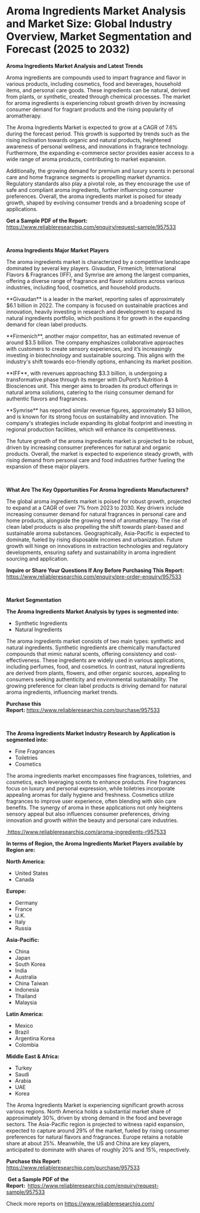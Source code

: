 <p><h1>Aroma Ingredients Market Analysis and Market Size: Global Industry Overview, Market Segmentation and Forecast (2025 to 2032)</h1></p><p><strong>Aroma Ingredients Market Analysis and Latest Trends</strong></p>
<p><p>Aroma ingredients are compounds used to impart fragrance and flavor in various products, including cosmetics, food and beverages, household items, and personal care goods. These ingredients can be natural, derived from plants, or synthetic, created through chemical processes. The market for aroma ingredients is experiencing robust growth driven by increasing consumer demand for fragrant products and the rising popularity of aromatherapy. </p><p>The Aroma Ingredients Market is expected to grow at a CAGR of 7.6% during the forecast period. This growth is supported by trends such as the rising inclination towards organic and natural products, heightened awareness of personal wellness, and innovations in fragrance technology. Furthermore, the expanding e-commerce sector provides easier access to a wide range of aroma products, contributing to market expansion. </p><p>Additionally, the growing demand for premium and luxury scents in personal care and home fragrance segments is propelling market dynamics. Regulatory standards also play a pivotal role, as they encourage the use of safe and compliant aroma ingredients, further influencing consumer preferences. Overall, the aroma ingredients market is poised for steady growth, shaped by evolving consumer trends and a broadening scope of applications.</p></p>
<p><strong>Get a Sample PDF of the Report:&nbsp;</strong> <a href="https://www.reliableresearchiq.com/enquiry/request-sample/957533?utm_campaign=2185&utm_medium=2&utm_source=Github&utm_content=ia&utm_term=30012025&utm_id=aroma-ingredients">https://www.reliableresearchiq.com/enquiry/request-sample/957533</a></p>
<p>&nbsp;</p>
<p><strong>Aroma Ingredients Major Market Players</strong></p>
<p><p>The aroma ingredients market is characterized by a competitive landscape dominated by several key players. Givaudan, Firmenich, International Flavors & Fragrances (IFF), and Symrise are among the largest companies, offering a diverse range of fragrance and flavor solutions across various industries, including food, cosmetics, and household products.</p><p>**Givaudan** is a leader in the market, reporting sales of approximately $6.1 billion in 2022. The company is focused on sustainable practices and innovation, heavily investing in research and development to expand its natural ingredients portfolio, which positions it for growth in the expanding demand for clean label products.</p><p>**Firmenich**, another major competitor, has an estimated revenue of around $3.5 billion. The company emphasizes collaborative approaches with customers to create sensory experiences, and it’s increasingly investing in biotechnology and sustainable sourcing. This aligns with the industry's shift towards eco-friendly options, enhancing its market position.</p><p>**IFF**, with revenues approaching $3.3 billion, is undergoing a transformative phase through its merger with DuPont’s Nutrition & Biosciences unit. This merger aims to broaden its product offerings in natural aroma solutions, catering to the rising consumer demand for authentic flavors and fragrances.</p><p>**Symrise** has reported similar revenue figures, approximately $3 billion, and is known for its strong focus on sustainability and innovation. The company's strategies include expanding its global footprint and investing in regional production facilities, which will enhance its competitiveness.</p><p>The future growth of the aroma ingredients market is projected to be robust, driven by increasing consumer preferences for natural and organic products. Overall, the market is expected to experience steady growth, with rising demand from personal care and food industries further fueling the expansion of these major players.</p></p>
<p>&nbsp;</p>
<p><strong>What Are The Key Opportunities For Aroma Ingredients Manufacturers?</strong></p>
<p><p>The global aroma ingredients market is poised for robust growth, projected to expand at a CAGR of over 7% from 2023 to 2030. Key drivers include increasing consumer demand for natural fragrances in personal care and home products, alongside the growing trend of aromatherapy. The rise of clean label products is also propelling the shift towards plant-based and sustainable aroma substances. Geographically, Asia-Pacific is expected to dominate, fueled by rising disposable incomes and urbanization. Future growth will hinge on innovations in extraction technologies and regulatory developments, ensuring safety and sustainability in aroma ingredient sourcing and application.</p></p>
<p><strong>Inquire or Share Your Questions If Any Before Purchasing This Report:</strong> <a href="https://www.reliableresearchiq.com/enquiry/pre-order-enquiry/957533?utm_campaign=2185&utm_medium=2&utm_source=Github&utm_content=ia&utm_term=30012025&utm_id=aroma-ingredients">https://www.reliableresearchiq.com/enquiry/pre-order-enquiry/957533</a></p>
<p>&nbsp;</p>
<p><strong>Market Segmentation</strong></p>
<p><strong>The Aroma Ingredients Market Analysis by types is segmented into:</strong></p>
<p><ul><li>Synthetic Ingredients</li><li>Natural Ingredients</li></ul></p>
<p><p>The aroma ingredients market consists of two main types: synthetic and natural ingredients. Synthetic ingredients are chemically manufactured compounds that mimic natural scents, offering consistency and cost-effectiveness. These ingredients are widely used in various applications, including perfumes, food, and cosmetics. In contrast, natural ingredients are derived from plants, flowers, and other organic sources, appealing to consumers seeking authenticity and environmental sustainability. The growing preference for clean label products is driving demand for natural aroma ingredients, influencing market trends.</p></p>
<p><strong>Purchase this Report:&nbsp;</strong><a href="https://www.reliableresearchiq.com/purchase/957533?utm_campaign=2185&utm_medium=2&utm_source=Github&utm_content=ia&utm_term=30012025&utm_id=aroma-ingredients">https://www.reliableresearchiq.com/purchase/957533</a></p>
<p>&nbsp;</p>
<p><strong>The Aroma Ingredients Market Industry Research by Application is segmented into:</strong></p>
<p><ul><li>Fine Fragrances</li><li>Toiletries</li><li>Cosmetics</li></ul></p>
<p><p>The aroma ingredients market encompasses fine fragrances, toiletries, and cosmetics, each leveraging scents to enhance products. Fine fragrances focus on luxury and personal expression, while toiletries incorporate appealing aromas for daily hygiene and freshness. Cosmetics utilize fragrances to improve user experience, often blending with skin care benefits. The synergy of aroma in these applications not only heightens sensory appeal but also influences consumer preferences, driving innovation and growth within the beauty and personal care industries.</p></p>
<p><a href="https://www.reliableresearchiq.com/aroma-ingredients-r957533?utm_campaign=2185&utm_medium=2&utm_source=Github&utm_content=ia&utm_term=30012025&utm_id=aroma-ingredients">&nbsp;https://www.reliableresearchiq.com/aroma-ingredients-r957533</a></p>
<p><strong>In terms of Region, the Aroma Ingredients Market Players available by Region are:</strong></p>
<p>
    <p> <strong> North America: </strong>
        <ul>
            <li>United States</li>
            <li>Canada</li>
        </ul>
        </p> 
    <p> <strong> Europe: </strong>
        <ul>
            <li>Germany</li>
            <li>France</li>
            <li>U.K.</li>
            <li>Italy</li>
            <li>Russia</li>
        </ul>
        </p> 
    <p> <strong> Asia-Pacific: </strong>
        <ul>
            <li>China</li>
            <li>Japan</li>
            <li>South Korea</li>
            <li>India</li>
            <li>Australia</li>
            <li>China Taiwan</li>
            <li>Indonesia</li>
            <li>Thailand</li>
            <li>Malaysia</li>
        </ul>
        </p> 
    <p> <strong> Latin America: </strong>
        <ul>
            <li>Mexico</li>
            <li>Brazil</li>
            <li>Argentina Korea</li>
            <li>Colombia</li>
        </ul>
        </p> 
    <p> <strong> Middle East & Africa: </strong>
        <ul>
            <li>Turkey</li>
            <li>Saudi</li>
            <li>Arabia</li>
            <li>UAE</li>
            <li>Korea</li>
        </ul>
    </p>
    </p>
<p><p>The Aroma Ingredients Market is experiencing significant growth across various regions. North America holds a substantial market share of approximately 30%, driven by strong demand in the food and beverage sectors. The Asia-Pacific region is projected to witness rapid expansion, expected to capture around 29% of the market, fueled by rising consumer preferences for natural flavors and fragrances. Europe retains a notable share at about 25%. Meanwhile, the US and China are key players, anticipated to dominate with shares of roughly 20% and 15%, respectively.</p></p>
<p><strong>Purchase this Report: </strong><a href="https://www.reliableresearchiq.com/purchase/957533?utm_campaign=2185&utm_medium=2&utm_source=Github&utm_content=ia&utm_term=30012025&utm_id=aroma-ingredients">https://www.reliableresearchiq.com/purchase/957533</a></p>
<p>&nbsp;<strong>Get a Sample PDF of the Report:&nbsp;&nbsp;</strong><a href="https://www.reliableresearchiq.com/enquiry/request-sample/957533?utm_campaign=2185&utm_medium=2&utm_source=Github&utm_content=ia&utm_term=30012025&utm_id=aroma-ingredients">https://www.reliableresearchiq.com/enquiry/request-sample/957533</a></p>
<p><strong></strong></p>
<p>Check more reports on <a href="https://www.reliableresearchiq.com/?utm_campaign=2185&utm_medium=2&utm_source=Github&utm_content=ia&utm_term=30012025&utm_id=aroma-ingredients">https://www.reliableresearchiq.com/</a></p>